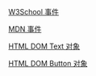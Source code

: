 [W3School 事件](http://www.w3school.com.cn/js/js_htmldom_events.asp)

[MDN 事件](https://developer.mozilla.org/zh-CN/docs/Learn/JavaScript/Building_blocks/Events)

[HTML DOM Text 对象](http://www.w3school.com.cn/jsref/dom_obj_text.asp)

[HTML DOM Button 对象](http://www.w3school.com.cn/jsref/dom_obj_pushbutton.asp)